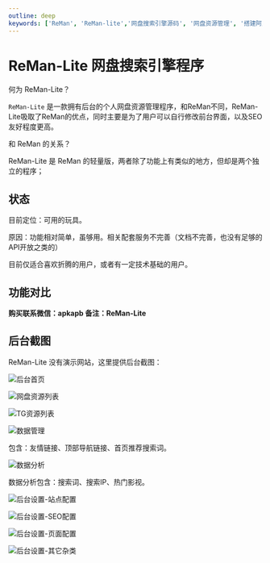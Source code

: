 ```yaml
---
outline: deep
keywords: ['ReMan', 'ReMan-lite','网盘搜索引擎源码', '网盘资源管理', '搭建阿里云盘搜索']
---
```


# ReMan-Lite 网盘搜索引擎程序

何为 ReMan-Lite？

`ReMan-Lite` 是一款拥有后台的个人网盘资源管理程序，和ReMan不同，ReMan-Lite吸取了ReMan的优点，同时主要是为了用户可以自行修改前台界面，以及SEO友好程度更高。

和 ReMan 的关系？

ReMan-Lite 是 ReMan 的轻量版，两者除了功能上有类似的地方，但却是两个独立的程序；

## 状态

目前定位：可用的玩具。

原因：功能相对简单，虽够用。相关配套服务不完善（文档不完善，也没有足够的API开放之类的）

目前仅适合喜欢折腾的用户，或者有一定技术基础的用户。

## 功能对比

<!-- <<< @/components/compare-reman.md -->

<!--@include: @/components/compare-reman.md-->

**购买联系微信：apkapb 备注：ReMan-Lite**

## 后台截图

ReMan-Lite 没有演示网站，这里提供后台截图：

![后台首页](/images/index/image-2.png)

![网盘资源列表](/images/index/image-3.png)

![TG资源列表](/images/index/image-4.png)

![数据管理](/images/index/image-5.png)

包含：友情链接、顶部导航链接、首页推荐搜索词。

![数据分析](/images/index/image-6.png)

数据分析包含：搜索词、搜索IP、热门影视。

![后台设置-站点配置](/images/index/image-7.png)

![后台设置-SEO配置](/images/index/image-8.png)

![后台设置-页面配置](/images/index/image-9.png)

![后台设置-其它杂类](/images/index/image-10.png)

